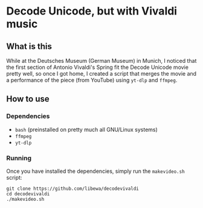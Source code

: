 # Decode Unicode, but with Vivaldi music
## What is this
While at the Deutsches Museum (German Museum) in Munich, I noticed that the first section of Antonio Vivaldi's Spring fit the Decode Unicode movie pretty well, so once I got home, I created a script that merges the movie and a performance of the piece (from YouTube) using `yt-dlp` and `ffmpeg`.

## How to use
### Dependencies
- `bash` (preinstalled on pretty much all GNU/Linux systems)
- `ffmpeg`
- `yt-dlp`

### Running
Once you have installed the dependencies, simply run the `makevideo.sh` script:
```
git clone https://github.com/libewa/decodevivaldi
cd decodevivaldi
./makevideo.sh
```